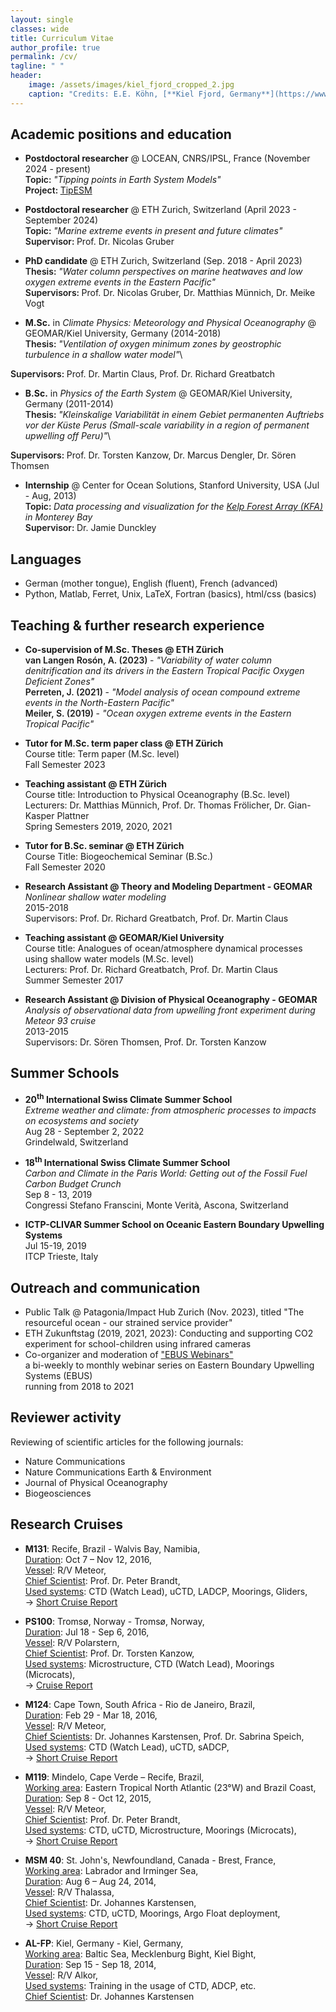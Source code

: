 ```yaml
---
layout: single
classes: wide
title: Curriculum Vitae
author_profile: true
permalink: /cv/
tagline: " "
header:
    image: /assets/images/kiel_fjord_cropped_2.jpg
    caption: "Credits: E.E. Köhn, [**Kiel Fjord, Germany**](https://www.openstreetmap.org/#map=18/54.32997/10.14853)"
---
```


## Academic positions and education

- **Postdoctoral researcher** @ LOCEAN, CNRS/IPSL, France (November 2024 - present)\
<span style="font-weight: 600">Topic: </span> *"Tipping points in Earth System Models"*\
<span style="font-weight: 600">Project: </span> [TipESM](https://www.tipesm.eu)


- **Postdoctoral researcher** @ ETH Zurich, Switzerland (April 2023 - September 2024)\
<span style="font-weight: 600">Topic: </span> *"Marine extreme events in present and future climates"*\
<span style="font-weight: 600">Supervisor: </span>Prof. Dr. Nicolas Gruber

- **PhD candidate** @ ETH Zurich, Switzerland (Sep. 2018 - April 2023)\
<span style="font-weight: 600">Thesis: </span> *"Water column perspectives on marine heatwaves and low oxygen extreme events in the Eastern Pacific"* \
<span style="font-weight: 600">Supervisors: </span>Prof. Dr. Nicolas Gruber, Dr. Matthias Münnich, Dr. Meike Vogt

- **M.Sc.** in *Climate Physics: Meteorology and Physical Oceanography* @ GEOMAR/Kiel University, Germany (2014-2018)\
<span style="font-weight: 600">Thesis: </span> *"Ventilation of oxygen minimum zones by geostrophic turbulence in a shallow water model"*\
<!---["Ventilation of oxygen minimum zones by geostrophic turbulence in a shallow water model"](dummy.pdf)\
-->
<span style="font-weight: 600">Supervisors: </span>Prof. Dr. Martin Claus, Prof. Dr. Richard Greatbatch

- **B.Sc.** in *Physics of the Earth System* @ GEOMAR/Kiel University, Germany (2011-2014)\
<span style="font-weight: 600">Thesis: </span> *"Kleinskalige Variabilität in einem Gebiet permanenten Auftriebs vor der Küste Perus (Small-scale variability in a region of permanent upwelling off Peru)"*\
<!---["Kleinskalige Variabilität in einem Gebiet permanenten Auftriebs vor der Küste Perus"](http://eprints.uni-kiel.de/26833/1/Bachelor_Arbeit_Eike_Koehn_2014.pdf)\ 
-->
<span style="font-weight: 600">Supervisors: </span>Prof. Dr. Torsten Kanzow, Dr. Marcus Dengler, Dr. Sören Thomsen

- **Internship** @ Center for Ocean Solutions, Stanford University, USA (Jul - Aug, 2013)\
<span style="font-weight: 600">Topic: </span> *Data processing and visualization for the [Kelp Forest Array (KFA)](https://oceansolutions.stanford.edu/research/completed-projects/kelp-forest-array) in Monterey Bay*\
<span style="font-weight: 600">Supervisor: </span> Dr. Jamie Dunckley


## Languages
- German (mother tongue), English (fluent), French (advanced)
- Python, Matlab, Ferret, Unix, LaTeX, Fortran (basics), html/css (basics) 


## Teaching & further research experience 

- **Co-supervision of M.Sc. Theses @ ETH Zürich**\
<span style="font-weight: 600">van Langen Rosón, A. (2023) </span> - *"Variability of water column denitrification and its drivers in the Eastern Tropical Pacific Oxygen Deficient Zones"*  \
<span style="font-weight: 600">Perreten, J. (2021) </span> - *"Model analysis of ocean compound extreme events in the North-Eastern Pacific"* \
<span style="font-weight: 600">Meiler, S. (2019) </span> - *"Ocean oxygen extreme events in the Eastern Tropical Pacific"* 

- **Tutor for M.Sc. term paper class @ ETH Zürich**\
Course title: Term paper (M.Sc. level)\
Fall Semester 2023

- **Teaching assistant @ ETH Zürich**\
Course title: Introduction to Physical Oceanography (B.Sc. level)\
Lecturers: Dr. Matthias Münnich, Prof. Dr. Thomas Frölicher, Dr. Gian-Kasper Plattner\
Spring Semesters 2019, 2020, 2021

- **Tutor for B.Sc. seminar @ ETH Zürich**\
Course Title: Biogeochemical Seminar (B.Sc.)\
Fall Semester 2020

- **Research Assistant @ Theory and Modeling Department - GEOMAR**\
*Nonlinear shallow water modeling*\
2015-2018\
Supervisors: Prof. Dr. Richard Greatbatch, Prof. Dr. Martin Claus

- **Teaching assistant @ GEOMAR/Kiel University**\
Course title: Analogues of ocean/atmosphere dynamical processes using shallow water models (M.Sc. level)\
Lecturers: Prof. Dr. Richard Greatbatch, Prof. Dr. Martin Claus\
Summer Semester 2017

- **Research Assistant @ Division of Physical Oceanography - GEOMAR**\
*Analysis of observational data from upwelling front experiment during Meteor 93 cruise*\
2013-2015\
Supervisors: Dr. Sören Thomsen, Prof. Dr. Torsten Kanzow


## Summer Schools
- **20<sup>th</sup> International Swiss Climate Summer School**\
*Extreme weather and climate: from atmospheric processes to impacts on ecosystems and society*\
Aug 28 - September 2, 2022\
Grindelwald, Switzerland

- **18<sup>th</sup> International Swiss Climate Summer School**\
*Carbon and Climate in the Paris World:
Getting out of the Fossil Fuel Carbon Budget Crunch*\
Sep 8 - 13, 2019\
Congressi Stefano Franscini, Monte Verità, Ascona, Switzerland

- **ICTP-CLIVAR Summer School on Oceanic Eastern Boundary Upwelling Systems**\
Jul 15-19, 2019\
ITCP Trieste, Italy

## Outreach and communication
- Public Talk @ Patagonia/Impact Hub Zurich (Nov. 2023), titled "The resourceful ocean - our strained service provider"
- ETH Zukunftstag (2019, 2021, 2023): Conducting and supporting CO2 experiment for school-children using infrared cameras
- Co-organizer and moderation of ["EBUS Webinars"](https://ebuswebinars.wixsite.com/ebuswebinars)\
a bi-weekly to monthly webinar series on Eastern Boundary Upwelling Systems (EBUS)\
running from 2018 to 2021

## Reviewer activity
Reviewing of scientific articles for the following journals:
- Nature Communications
- Nature Communications Earth & Environment
- Journal of Physical Oceanography
- Biogeosciences

## Research Cruises
- **M131**: Recife, Brazil - Walvis Bay, Namibia,\
<u>Duration</u>: Oct 7 – Nov 12, 2016,\
<u>Vessel</u>: R/V Meteor,\
<u>Chief Scientist</u>: Prof. Dr. Peter Brandt,\
<u>Used systems</u>: CTD (Watch Lead), uCTD, LADCP, Moorings, Gliders,\
-> [Short Cruise Report](https://www.ldf.uni-hamburg.de/meteor/wochenberichte/wochenberichte-meteor/m130-m131/m131-scr.pdf)

- **PS100**: Tromsø, Norway - Tromsø, Norway,\
<u>Duration</u>: Jul 18 - Sep 6, 2016,\
<u>Vessel</u>: R/V Polarstern,\
<u>Chief Scientist</u>: Prof. Dr. Torsten Kanzow,\
<u>Used systems</u>: Microstructure, CTD (Watch Lead), Moorings (Microcats),\
-> [Cruise Report](https://epic.awi.de/id/eprint/41157/1/PS100_Expeditonsprogramm.pdf)

- **M124**: Cape Town, South Africa - Rio de Janeiro, Brazil,\
<u>Duration</u>: Feb 29 - Mar 18, 2016,\
<u>Vessel</u>: R/V Meteor,\
<u>Chief Scientists</u>: Dr. Johannes Karstensen, Prof. Dr. Sabrina Speich,\
<u>Used systems</u>: CTD (Watch Lead), uCTD, sADCP,\
-> [Short Cruise Report](https://www.ldf.uni-hamburg.de/meteor/wochenberichte/wochenberichte-meteor/m124-m126/m124-scr.pdf)

- **M119**: Mindelo, Cape Verde – Recife, Brazil,\
<u>Working area</u>: Eastern Tropical North Atlantic (23°W) and Brazil Coast,\
<u>Duration</u>: Sep 8 - Oct 12, 2015,\
<u>Vessel</u>: R/V Meteor,\
<u>Chief Scientist</u>: Prof. Dr. Peter Brandt,\
<u>Used systems</u>: CTD, uCTD, Microstructure, Moorings (Microcats),\
-> [Short Cruise Report](https://www.ldf.uni-hamburg.de/meteor/wochenberichte/wochenberichte-meteor/m117-m120/m119-scr.pdf)

- **MSM 40**: St. John's, Newfoundland, Canada - Brest, France,\
<u>Working area</u>: Labrador and Irminger Sea,\
<u>Duration</u>: Aug 6 – Aug 24, 2014,\
<u>Vessel</u>: R/V Thalassa,\
<u>Chief Scientist</u>: Dr. Johannes Karstensen,\
<u>Used systems</u>: CTD, uCTD, Moorings, Argo Float deployment,\
-> [Short Cruise Report](https://www.ldf.uni-hamburg.de/merian/wochenberichte/wochenberichte-merian/msm40-msm42/msm40-scr.pdf)

- **AL-FP**: Kiel, Germany - Kiel, Germany,\
<u>Working area</u>: Baltic Sea, Mecklenburg Bight, Kiel Bight,\
<u>Duration</u>: Sep 15 - Sep 18, 2014,\
<u>Vessel</u>: R/V Alkor,\
<u>Used systems</u>: Training in the usage of CTD, ADCP, etc.\
<u>Chief Scientist</u>: Dr. Johannes Karstensen